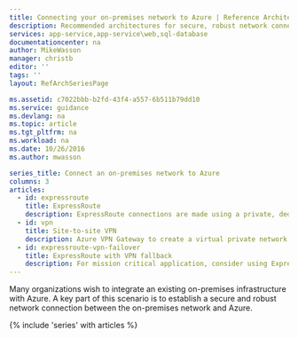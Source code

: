 ```yaml
---
title: Connecting your on-premises network to Azure | Reference Architectures | Azure | Microsoft Docs
description: Recommended architectures for secure, robust network connections between on-premises networks and Azure.
services: app-service,app-service\web,sql-database
documentationcenter: na
author: MikeWasson
manager: christb
editor: ''
tags: ''
layout: RefArchSeriesPage

ms.assetid: c7022bbb-b2fd-43f4-a557-6b511b79dd10
ms.service: guidance
ms.devlang: na
ms.topic: article
ms.tgt_pltfrm: na
ms.workload: na
ms.date: 10/26/2016
ms.author: mwasson

series_title: Connect an on-premises network to Azure
columns: 3
articles:
  - id: expressroute
    title: ExpressRoute
    description: ExpressRoute connections are made using a private, dedicated connection through a third-party provider.
  - id: vpn
    title: Site-to-site VPN
    description: Azure VPN Gateway to create a virtual private network (VPN) connection.
  - id: expressroute-vpn-failover
    title: ExpressRoute with VPN fallback
    description: For mission critical application, consider using ExpressRoute with a VPN connection as a fallback.
---
```

Many organizations wish to integrate an existing on-premises infrastructure with Azure. A key part of this scenario is to establish a secure and robust network connection between the on-premises network and Azure.

{% include 'series' with articles %}